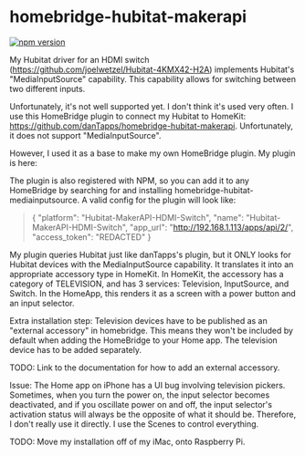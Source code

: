 # homebridge-hubitat-makerapi

[![npm version](https://badge.fury.io/js/homebridge-hubitat-mediainputsource.svg)](https://badge.fury.io/js/homebridge-hubitat-mediainputsource)

My Hubitat driver for an HDMI switch (https://github.com/joelwetzel/Hubitat-4KMX42-H2A) implements Hubitat's "MediaInputSource" capability.  This capability allows for switching between two different inputs.

Unfortunately, it's not well supported yet.  I don't think it's used very often.  I use this HomeBridge plugin to connect my Hubitat to HomeKit:  https://github.com/danTapps/homebridge-hubitat-makerapi.  Unfortunately, it does not support "MediaInputSource".

However, I used it as a base to make my own HomeBridge plugin.  My plugin is here: 

The plugin is also registered with NPM, so you can add it to any HomeBridge by searching for and installing homebridge-hubitat-mediainputsource.  A valid config for the plugin will look like:

> {
>     "platform": "Hubitat-MakerAPI-HDMI-Switch",
>     "name": "Hubitat-MakerAPI-HDMI-Switch",
>     "app_url": "http://192.168.1.113/apps/api/2/",
>     "access_token": "REDACTED"
> }

My plugin queries Hubitat just like danTapps's plugin, but it ONLY looks for Hubitat devices with the MediaInputSource capability. It translates it into an appropriate accessory type in HomeKit.  In HomeKit, the accessory has a category of TELEVISION, and has 3 services:  Television, InputSource, and Switch.  In the HomeApp, this renders it as a screen with a power button and an input selector.

Extra installation step:  Television devices have to be published as an "external accessory" in homebridge.  This means they won't be included by default when adding the HomeBridge to your Home app.  The television device has to be added separately.

TODO: Link to the documentation for how to add an external accessory.

Issue:  The Home app on iPhone has a UI bug involving television pickers.  Sometimes, when you turn the power on, the input selector becomes deactivated, and if you oscillate power on and off, the input selector's activation status will always be the opposite of what it should be.  Therefore, I don't really use it directly.  I use the Scenes to control everything.

TODO: Move my installation off of my iMac, onto Raspberry Pi.



